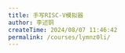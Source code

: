```yaml
---
title: 手写RISC-V模拟器
author: 李述铜
createTime: 2024/08/07 11:46:42
permalink: /courses/lymnz0li/
---
```

